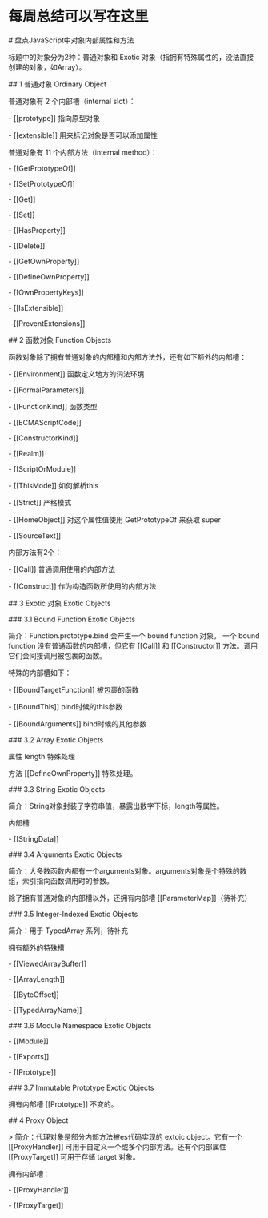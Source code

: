 # 每周总结可以写在这里

\# 盘点JavaScript中对象内部属性和方法



标题中的对象分为2种：普通对象和 Exotic 对象（指拥有特殊属性的，没法直接创建的对象，如Array）。



\## 1 普通对象 Ordinary Object



普通对象有 2 个内部槽（internal slot）：

\- [[prototype]] 指向原型对象

\- [[extensible]] 用来标记对象是否可以添加属性



普通对象有 11 个内部方法（internal method）：



\- [[GetPrototypeOf]]

\- [[SetPrototypeOf]]

\- [[Get]]

\- [[Set]]

\- [[HasProperty]]

\- [[Delete]]

\- [[GetOwnProperty]]

\- [[DefineOwnProperty]]

\- [[OwnPropertyKeys]]

\- [[IsExtensible]]

\- [[PreventExtensions]]



\## 2 函数对象 Function Objects



函数对象除了拥有普通对象的内部槽和内部方法外，还有如下额外的内部槽：



\- [[Environment]] 函数定义地方的词法环境

\- [[FormalParameters]] 

\- [[FunctionKind]] 函数类型

\- [[ECMAScriptCode]]

\- [[ConstructorKind]]

\- [[Realm]]

\- [[ScriptOrModule]]

\- [[ThisMode]] 如何解析this

\- [[Strict]] 严格模式

\- [[HomeObject]] 对这个属性值使用 GetPrototypeOf 来获取 super

\- [[SourceText]]



内部方法有2个：



\- [[Call]] 普通调用使用的内部方法

\- [[Construct]] 作为构造函数所使用的内部方法



\## 3 Exotic 对象 Exotic Objects



\### 3.1 Bound Function Exotic Objects



简介：Function.prototype.bind 会产生一个 bound function 对象。 一个 bound function 没有普通函数的内部槽，但它有 [[Call]] 和 [[Constructor]] 方法。调用它们会间接调用被包裹的函数。



特殊的内部槽如下：

\- [[BoundTargetFunction]] 被包裹的函数

\- [[BoundThis]] bind时候的this参数

\- [[BoundArguments]] bind时候的其他参数



\### 3.2 Array Exotic Objects



属性 length 特殊处理

方法 [[DefineOwnProperty]] 特殊处理。



\### 3.3 String Exotic Objects



简介：String对象封装了字符串值，暴露出数字下标，length等属性。



内部槽 

\- [[StringData]]



\### 3.4 Arguments Exotic Objects



简介：大多数函数内都有一个arguments对象。arguments对象是个特殊的数组，索引指向函数调用时的参数。



除了拥有普通对象的内部槽以外，还拥有内部槽 [[ParameterMap]]（待补充）





\### 3.5 Integer-Indexed Exotic Objects



简介：用于 TypedArray 系列，待补充



拥有额外的特殊槽



\- [[ViewedArrayBuffer]]

\- [[ArrayLength]]

\- [[ByteOffset]]

\- [[TypedArrayName]]



\### 3.6 Module Namespace Exotic Objects



\- [[Module]]

\- [[Exports]]

\- [[Prototype]]



\### 3.7 Immutable Prototype Exotic Objects



拥有内部槽 [[Prototype]] 不变的。



\## 4 Proxy Object



\> 简介：代理对象是部分内部方法被es代码实现的 extoic object。它有一个 [[ProxyHandler]] 可用于自定义一个或多个内部方法。还有个内部属性 [[ProxyTarget]] 可用于存储 target 对象。



拥有内部槽：

\- [[ProxyHandler]]

\- [[ProxyTarget]] 